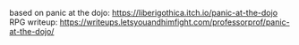 based on panic at the dojo: https://liberigothica.itch.io/panic-at-the-dojo
RPG writeup: https://writeups.letsyouandhimfight.com/professorprof/panic-at-the-dojo/